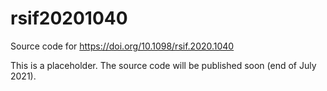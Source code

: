 # rsif20201040
Source code for https://doi.org/10.1098/rsif.2020.1040

This is a placeholder.  The source code will be published soon (end of July 2021).
